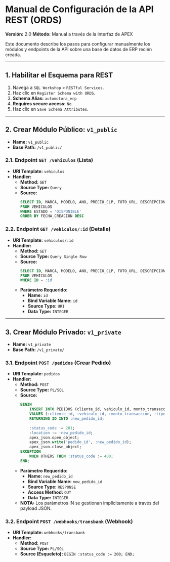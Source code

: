 # Manual de Configuración de la API REST (ORDS)

**Versión:** 2.0
**Método:** Manual a través de la interfaz de APEX

Este documento describe los pasos para configurar manualmente los módulos y endpoints de la API sobre una base de datos de ERP recién creada.

---

## 1. Habilitar el Esquema para REST

1.  Navega a `SQL Workshop` > `RESTful Services`.
2.  Haz clic en `Register Schema with ORDS`.
3.  **Schema Alias:** `automotora_erp`
4.  **Requires secure access:** `No`.
5.  Haz clic en `Save Schema Attributes`.

---

## 2. Crear Módulo Público: `v1_public`

-   **Name:** `v1_public`
-   **Base Path:** `/v1_public/`

### 2.1. Endpoint `GET /vehiculos` (Lista)

-   **URI Template:** `vehiculos`
-   **Handler:**
    -   **Method:** `GET`
    -   **Source Type:** `Query`
    -   **Source:**
        ```sql
        SELECT ID, MARCA, MODELO, ANO, PRECIO_CLP, FOTO_URL, DESCRIPCION
        FROM VEHICULOS
        WHERE ESTADO = 'DISPONIBLE'
        ORDER BY FECHA_CREACION DESC
        ```

### 2.2. Endpoint `GET /vehiculos/:id` (Detalle)

-   **URI Template:** `vehiculos/:id`
-   **Handler:**
    -   **Method:** `GET`
    -   **Source Type:** `Query Single Row`
    -   **Source:**
        ```sql
        SELECT ID, MARCA, MODELO, ANO, PRECIO_CLP, FOTO_URL, DESCRIPCION, ESTADO
        FROM VEHICULOS
        WHERE ID = :id
        ```
    -   **Parámetro Requerido:**
        -   **Name:** `id`
        -   **Bind Variable Name:** `id`
        -   **Source Type:** `URI`
        -   **Data Type:** `INTEGER`

---

## 3. Crear Módulo Privado: `v1_private`

-   **Name:** `v1_private`
-   **Base Path:** `/v1_private/`

### 3.1. Endpoint `POST /pedidos` (Crear Pedido)

-   **URI Template:** `pedidos`
-   **Handler:**
    -   **Method:** `POST`
    -   **Source Type:** `PL/SQL`
    -   **Source:**
        ```sql
        BEGIN
            INSERT INTO PEDIDOS (cliente_id, vehiculo_id, monto_transaccion, tipo_pago, moneda, estado_pago)
            VALUES (:cliente_id, :vehiculo_id, :monto_transaccion, :tipo_pago, :moneda, 'PENDIENTE')
            RETURNING ID INTO :new_pedido_id;
            
            :status_code := 201; 
            :location := :new_pedido_id; 
            apex_json.open_object;
            apex_json.write('pedido_id', :new_pedido_id);
            apex_json.close_object;
        EXCEPTION
            WHEN OTHERS THEN :status_code := 400;
        END;
        ```
    -   **Parámetro Requerido:**
        -   **Name:** `new_pedido_id`
        -   **Bind Variable Name:** `new_pedido_id`
        -   **Source Type:** `RESPONSE`
        -   **Access Method:** `OUT`
        -   **Data Type:** `INTEGER`
    -   **NOTA:** Los parámetros IN se gestionan implícitamente a través del payload JSON.

### 3.2. Endpoint `POST /webhooks/transbank` (Webhook)
-   **URI Template:** `webhooks/transbank`
-   **Handler:**
    -   **Method:** `POST`
    -   **Source Type:** `PL/SQL`
    -   **Source (Esqueleto):** `BEGIN :status_code := 200; END;`
